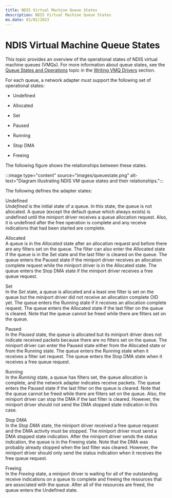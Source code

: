 ```yaml
---
title: NDIS Virtual Machine Queue States
description: NDIS Virtual Machine Queue States
ms.date: 03/02/2023
---
```


# NDIS Virtual Machine Queue States





This topic provides an overview of the operational states of NDIS virtual machine queues (VMQs). For more information about queue states, see the [Queue States and Operations](queue-states-and-operations.md) topic in the [Writing VMQ Drivers](writing-vmq-drivers.md) section.

For each queue, a network adapter must support the following set of operational states:

-   Undefined

-   Allocated

-   Set

-   Paused

-   Running

-   Stop DMA

-   Freeing

The following figure shows the relationships between these states.

:::image type="content" source="images/queuestate.png" alt-text="Diagram illustrating NDIS VM queue states and their relationships.":::

The following defines the adapter states:

<a href="" id="undefined"></a>Undefined  
*Undefined* is the initial state of a queue. In this state, the queue is not allocated. A queue (except the default queue which always exists) is undefined until the miniport driver receives a queue allocation request. Also, it is undefined after the free operation is complete and any receive indications that had been started are complete.

<a href="" id="allocated"></a>Allocated  
A queue is in the *Allocated* state after an allocation request and before there are any filters set on the queue. The filter can also enter the Allocated state if the queue is in the Set state and the last filter is cleared on the queue. The queue enters the Paused state if the miniport driver receives an allocation complete request while the miniport driver is in the Allocated state. The queue enters the Stop DMA state if the miniport driver receives a free queue request.

<a href="" id="set"></a>Set  
In the *Set* state, a queue is allocated and a least one filter is set on the queue but the miniport driver did not receive an allocation complete OID yet. The queue enters the Running state if it receives an allocation complete request. The queue enters the Allocated state if the last filter on the queue is cleared. Note that the queue cannot be freed while there are filters set on the queue.

<a href="" id="paused"></a>Paused  
In the *Paused* state, the queue is allocated but its miniport driver does not indicate received packets because there are no filters set on the queue. The miniport driver can enter the Paused state either from the Allocated state or from the Running state. The queue enters the Running state when it receives a filter set request. The queue enters the Stop DMA state when it receives a free queue request.

<a href="" id="running"></a>Running  
In the *Running* state, a queue has filters set, the queue allocation is complete, and the network adapter indicates receive packets. The queue enters the Paused state if the last filter on the queue is cleared. Note that the queue cannot be freed while there are filters set on the queue. Also, the miniport driver can stop the DMA if the last filter is cleared. However, the miniport driver should not send the DMA stopped state indication in this case.

<a href="" id="stop-dma"></a>Stop DMA  
In the *Stop DMA* state, the miniport driver received a free queue request and the DMA activity must be stopped. The miniport driver must send a DMA stopped state indication. After the miniport driver sends the status indication, the queue is in the Freeing state. Note that the DMA was probably already stopped when the last filter was cleared. However, the miniport driver should only send the status indication when it receives the free queue request.

<a href="" id="freeing"></a>Freeing  
In the *Freeing* state, a miniport driver is waiting for all of the outstanding receive indications on a queue to complete and freeing the resources that are associated with the queue. After all of the resources are freed, the queue enters the Undefined state.

 

 






